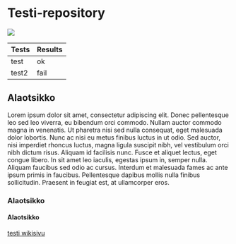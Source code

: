 # Testi-repository

![](https://www.jamk.fi/globalassets/tietoa-jamkista--about-jamk/materiaalit-esitteet-asiakaslehdet-ja-logot/jamkin-logot/jamk_fi--tunnus/jamkfi_tunnus_sininen_englanti.png)

Tests | Results
---|---
test | ok
test2 | fail

## Alaotsikko

Lorem ipsum dolor sit amet, consectetur adipiscing elit. Donec pellentesque leo sed leo viverra, eu bibendum orci commodo. Nullam auctor commodo magna in venenatis. Ut pharetra nisi sed nulla consequat, eget malesuada dolor lobortis. Nunc ac nisi eu metus finibus luctus in ut odio. Sed auctor, nisi imperdiet rhoncus luctus, magna ligula suscipit nibh, vel vestibulum orci nibh dictum risus. Aliquam id facilisis nunc. Fusce et aliquet lectus, eget congue libero. In sit amet leo iaculis, egestas ipsum in, semper nulla. Aliquam faucibus sed odio ac cursus. Interdum et malesuada fames ac ante ipsum primis in faucibus. Pellentesque dapibus mollis nulla finibus sollicitudin. Praesent in feugiat est, at ullamcorper eros. 

### Alaotsikko

#### Alaotsikko

[testi wikisivu](https://optima.jamk.fi/)
